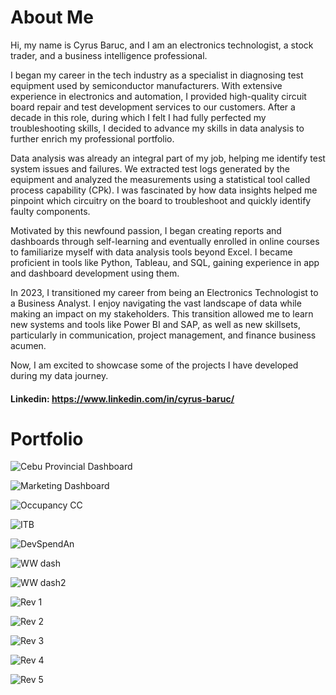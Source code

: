# About Me
Hi, my name is Cyrus Baruc, and I am an electronics technologist, a stock trader, and a business intelligence professional.

I began my career in the tech industry as a specialist in diagnosing test equipment used by semiconductor manufacturers. With extensive experience in electronics and automation, I provided high-quality circuit board repair and test development services to our customers. After a decade in this role, during which I felt I had fully perfected my troubleshooting skills, I decided to advance my skills in data analysis to further enrich my professional portfolio.

Data analysis was already an integral part of my job, helping me identify test system issues and failures. We extracted test logs generated by the equipment and analyzed the measurements using a statistical tool called process capability (CPk). I was fascinated by how data insights helped me pinpoint which circuitry on the board to troubleshoot and quickly identify faulty components.

Motivated by this newfound passion, I began creating reports and dashboards through self-learning and eventually enrolled in online courses to familiarize myself with data analysis tools beyond Excel. I became proficient in tools like Python, Tableau, and SQL, gaining experience in app and dashboard development using them.

In 2023, I transitioned my career from being an Electronics Technologist to a Business Analyst. I enjoy navigating the vast landscape of data while making an impact on my stakeholders. This transition allowed me to learn new systems and tools like Power BI and SAP, as well as new skillsets, particularly in communication, project management, and finance business acumen.

Now, I am excited to showcase some of the projects I have developed during my data journey. 

#### Linkedin: https://www.linkedin.com/in/cyrus-baruc/

# Portfolio

![Cebu Provincial Dashboard](https://github.com/greatcyan/Analytics-portfolio/assets/95137493/3a2aa085-7a10-44b0-bbc1-11ff298a0033)


![Marketing Dashboard](https://github.com/greatcyan/Analytics-portfolio/assets/95137493/3dbcd6cf-374d-4903-aeed-1f1d686a993e)


![Occupancy CC](https://github.com/greatcyan/Analytics-portfolio/assets/95137493/4a09ff21-b86f-4bc0-b2f8-d108f9d07797)


![ITB](https://github.com/greatcyan/Analytics-portfolio/assets/95137493/591b53be-a001-4780-842e-9a1414a242b1)


![DevSpendAn](https://github.com/greatcyan/Analytics-portfolio/assets/95137493/a337a2ed-b017-491d-b53a-524d0f65176b)


![WW dash](https://github.com/greatcyan/Analytics-portfolio/assets/95137493/62712d5a-8184-43e1-949d-980989f57f04)


![WW dash2](https://github.com/greatcyan/Analytics-portfolio/assets/95137493/486825a7-df03-4440-bb01-d1e87001f055)


![Rev 1](https://github.com/greatcyan/Analytics-portfolio/assets/95137493/045eb9b3-ebeb-4d1b-9797-200b1160fe35)


![Rev 2](https://github.com/greatcyan/Analytics-portfolio/assets/95137493/c7731976-4424-4e9d-878d-ec5cf38a9fb7)


![Rev 3](https://github.com/greatcyan/Analytics-portfolio/assets/95137493/7c34b664-ac16-4f42-8211-806cb14dd1de)


![Rev 4](https://github.com/greatcyan/Analytics-portfolio/assets/95137493/08c93d53-992b-4dd4-80db-691aa69353fc)


![Rev 5](https://github.com/greatcyan/Analytics-portfolio/assets/95137493/142dad7b-f8d0-4a0b-bf5d-c349416e3005)










